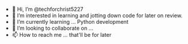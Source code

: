- 👋 Hi, I’m @techforchrist5227
- 👀 I’m interested in learning and jotting down code for later on review. 
- 🌱 I’m currently learning ... Python development
- 💞️ I’m looking to collaborate on ...
- 📫 How to reach me ... that'll be for later

<!---
techforchrist5227/techforchrist5227 is a ✨ special ✨ repository because its `README.md` (this file) appears on your GitHub profile.
You can click the Preview link to take a look at your changes.
--->
